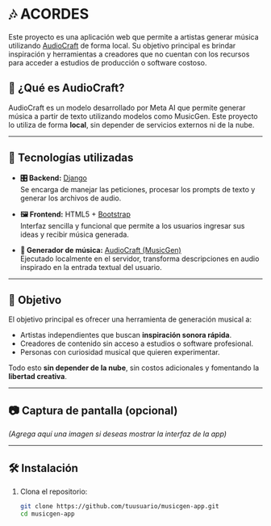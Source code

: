 # 🎶 ACORDES

Este proyecto es una aplicación web que permite a artistas generar música utilizando [AudioCraft](https://github.com/facebookresearch/audiocraft) de forma local. Su objetivo principal es brindar inspiración y herramientas a creadores que no cuentan con los recursos para acceder a estudios de producción o software costoso.

## 🧠 ¿Qué es AudioCraft?

AudioCraft es un modelo desarrollado por Meta AI que permite generar música a partir de texto utilizando modelos como MusicGen. Este proyecto lo utiliza de forma **local**, sin depender de servicios externos ni de la nube.

---

## 🧩 Tecnologías utilizadas

- **🎛 Backend:** [Django](https://www.djangoproject.com/)  
  Se encarga de manejar las peticiones, procesar los prompts de texto y generar los archivos de audio.
  
- **🖼 Frontend:** HTML5 + [Bootstrap](https://getbootstrap.com/)  
  Interfaz sencilla y funcional que permite a los usuarios ingresar sus ideas y recibir música generada.

- **🎵 Generador de música:** [AudioCraft (MusicGen)](https://github.com/facebookresearch/audiocraft)  
  Ejecutado localmente en el servidor, transforma descripciones en audio inspirado en la entrada textual del usuario.

---

## 🚀 Objetivo

El objetivo principal es ofrecer una herramienta de generación musical a:

- Artistas independientes que buscan **inspiración sonora rápida**.
- Creadores de contenido sin acceso a estudios o software profesional.
- Personas con curiosidad musical que quieren experimentar.

Todo esto **sin depender de la nube**, sin costos adicionales y fomentando la **libertad creativa**.

---

## 📷 Captura de pantalla (opcional)

*(Agrega aquí una imagen si deseas mostrar la interfaz de la app)*

---

## 🛠 Instalación

1. Clona el repositorio:
   ```bash
   git clone https://github.com/tuusuario/musicgen-app.git
   cd musicgen-app
